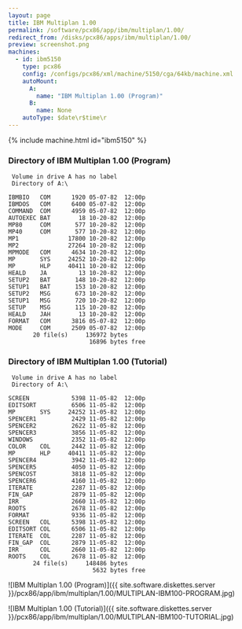 ```yaml
---
layout: page
title: IBM Multiplan 1.00
permalink: /software/pcx86/app/ibm/multiplan/1.00/
redirect_from: /disks/pcx86/apps/ibm/multiplan/1.00/
preview: screenshot.png
machines:
  - id: ibm5150
    type: pcx86
    config: /configs/pcx86/xml/machine/5150/cga/64kb/machine.xml
    autoMount:
      A:
        name: "IBM Multiplan 1.00 (Program)"
      B:
        name: None
    autoType: $date\r$time\r
---
```


{% include machine.html id="ibm5150" %}

### Directory of IBM Multiplan 1.00 (Program)

	 Volume in drive A has no label
	 Directory of A:\

	IBMBIO   COM      1920 05-07-82  12:00p
	IBMDOS   COM      6400 05-07-82  12:00p
	COMMAND  COM      4959 05-07-82  12:00p
	AUTOEXEC BAT        18 10-20-82  12:00p
	MP80     COM       577 10-20-82  12:00p
	MP40     COM       577 10-20-82  12:00p
	MP1              17800 10-20-82  12:00p
	MP2              27264 10-20-82  12:00p
	MPMODE   COM      4634 10-20-82  12:00p
	MP       SYS     24252 10-20-82  12:00p
	MP       HLP     40411 10-20-82  12:00p
	HEALD    JA         13 10-20-82  12:00p
	SETUP2   BAT       148 10-20-82  12:00p
	SETUP1   BAT       153 10-20-82  12:00p
	SETUP2   MSG       673 10-20-82  12:00p
	SETUP1   MSG       720 10-20-82  12:00p
	SETUP    MSG       115 10-20-82  12:00p
	HEALD    JAH        13 10-20-82  12:00p
	FORMAT   COM      3816 05-07-82  12:00p
	MODE     COM      2509 05-07-82  12:00p
	       20 file(s)     136972 bytes
	                       16896 bytes free

### Directory of IBM Multiplan 1.00 (Tutorial)

	 Volume in drive A has no label
	 Directory of A:\

	SCREEN            5398 11-05-82  12:00p
	EDITSORT          6506 11-05-82  12:00p
	MP       SYS     24252 11-05-82  12:00p
	SPENCER1          2429 11-05-82  12:00p
	SPENCER2          2622 11-05-82  12:00p
	SPENCER3          3856 11-05-82  12:00p
	WINDOWS           2352 11-05-82  12:00p
	COLOR    COL      2442 11-05-82  12:00p
	MP       HLP     40411 11-05-82  12:00p
	SPENCER4          3942 11-05-82  12:00p
	SPENCER5          4050 11-05-82  12:00p
	SPENCOST          3818 11-05-82  12:00p
	SPENCER6          4160 11-05-82  12:00p
	ITERATE           2287 11-05-82  12:00p
	FIN_GAP           2879 11-05-82  12:00p
	IRR               2660 11-05-82  12:00p
	ROOTS             2678 11-05-82  12:00p
	FORMAT            9336 11-05-82  12:00p
	SCREEN   COL      5398 11-05-82  12:00p
	EDITSORT COL      6506 11-05-82  12:00p
	ITERATE  COL      2287 11-05-82  12:00p
	FIN_GAP  COL      2879 11-05-82  12:00p
	IRR      COL      2660 11-05-82  12:00p
	ROOTS    COL      2678 11-05-82  12:00p
	       24 file(s)     148486 bytes
	                        5632 bytes free

![IBM Multiplan 1.00 (Program)]({{ site.software.diskettes.server }}/pcx86/app/ibm/multiplan/1.00/MULTIPLAN-IBM100-PROGRAM.jpg)

![IBM Multiplan 1.00 (Tutorial)]({{ site.software.diskettes.server }}/pcx86/app/ibm/multiplan/1.00/MULTIPLAN-IBM100-TUTORIAL.jpg)
